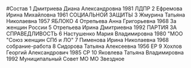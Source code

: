 #Состав
1 Дмитриева Диана Александровна 1981 ЛДПР
2 Ефремова Ирина Михайловна 1961 СОЦИАЛЬНОЙ ЗАЩИТЫ
3 Жмурина Татьяна Николаевна 1957 ЯБЛОКО
4 Отрепьева Анна Григорьевна 1968 За женщин России
5 Отрепьева Ирина Дмитриевна 1992 ПАРТИЯ ЗА СПРАВЕДЛИВОСТЬ
6 Настушенко Мария Владимировна 1980 \"МОО \"Союз женщин СПб и ЛО\"
7 Пименова Ирина Николаевна 1968 собрание-работа
8 Сидорова Татьяна Алексеевна 1956 ЕР
9 Хохлов Георгий Александрович 1985 СР
10 Яковлева Татьяна Владимировна 1992 Муниципальный Совет МО МО Звездное
